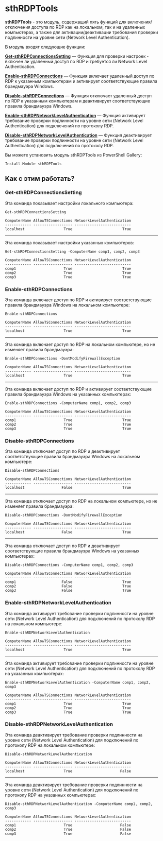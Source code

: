 # sthRDPTools

**sthRDPTools** - это модуль, содержащий пять функций для включения/отключения доступа по RDP как на локальном, так и на удаленных компьютерах, а также для активации/деактивации требования проверки подлинности на уровне сети (Network Level Authentication).

В модуль входят следующие функции:

[**Get-sthRDPConnectionsSetting**](#get-sthrdpconnectionssetting) — Функция для проверки настроек - включен ли удаленный доступ по RDP и требуется ли Network Level Authentication.

[**Enable-sthRDPConnections**](#enable-sthrdpconnections) — Функция включает удаленный доступ по RDP к указанным компьютерам и активирует соответствующие правила брандмауэра Windows.

[**Disable-sthRDPConnections**](#disable-sthrdpconnections) — Функция отключает удаленный доступ по RDP к указанным компьютерам и деактивирует соответствующие правила брандмауэра Windows.

[**Enable-sthRDPNetworkLevelAuthentication**](#enable-sthrdpnetworklevelauthentication) — Функция активирует требование проверки подлинности на уровне сети (Network Level Authentication) для подключений по протоколу RDP.

[**Disable-sthRDPNetworkLevelAuthentication**](#disable-sthrdpnetworklevelauthentication) — Функция деактивирует требование проверки подлинности на уровне сети (Network Level Authentication) для подключений по протоколу RDP.

Вы можете установить модуль sthRDPTools из PowerShell Gallery:

```
Install-Module sthRDPTools
```

## Как с этим работать?

### Get-sthRDPConnectionsSetting

Эта команда показывает настройки локального компьютера:

```
Get-sthRDPConnectionsSetting
            
ComputerName AllowTSConnections NetworkLevelAuthentication
------------ ------------------ --------------------------
localhost                  True                       True
```

---

Эта команда показывает настройки указанных компьютеров:

```
Get-sthRDPConnectionsSetting -ComputerName comp1, comp2, comp3
            
ComputerName AllowTSConnections NetworkLevelAuthentication
------------ ------------------ --------------------------
comp1                      True                       True
comp2                      True                       True
comp3                      True                       True
```

### Enable-sthRDPConnections

Эта команда включает доступ по RDP и активирует соответствующие правила брандмауэра Windows на локальном компьютере:

```
Enable-sthRDPConnections
            
ComputerName AllowTSConnections NetworkLevelAuthentication
------------ ------------------ --------------------------
localhost                  True                       True
```

---

Эта команда включает доступ по RDP на локальном компьютере, но не изменяет правила брандмауэра:

```
Enable-sthRDPConnections -DontModifyFirewallException
            
ComputerName AllowTSConnections NetworkLevelAuthentication
------------ ------------------ --------------------------
localhost                  True                       True
```

---

Эта команда включает доступ по RDP и активирует соответствующие правила брандмауэра Windows на указанных компьютерах:

```
Enable-sthRDPConnections -ComputerName comp1, comp2, comp3
            
ComputerName AllowTSConnections NetworkLevelAuthentication
------------ ------------------ --------------------------
comp1                      True                       True
comp2                      True                       True
comp3                      True                       True
```

### Disable-sthRDPConnections

Эта команда отключает доступ по RDP и деактивирует соответствующие правила брандмауэра Windows на локальном компьютере:

```
Disable-sthRDPConnections
            
ComputerName AllowTSConnections NetworkLevelAuthentication
------------ ------------------ --------------------------
localhost                 False                       True
```

---

Эта команда отключает доступ по RDP на локальном компьютере, но не изменяет правила брандмауэра:

```
Disable-sthRDPConnections -DontModifyFirewallException
            
ComputerName AllowTSConnections NetworkLevelAuthentication
------------ ------------------ --------------------------
localhost                 False                       True
```

---

Эта команда отключает доступ по RDP и деактивирует соответствующие правила брандмауэра Windows на указанных компьютерах:

```
Disable-sthRDPConnections -ComputerName comp1, comp2, comp3
            
ComputerName AllowTSConnections NetworkLevelAuthentication
------------ ------------------ --------------------------
comp1                     False                       True
comp2                     False                       True
comp3                     False                       True
```

### Enable-sthRDPNetworkLevelAuthentication

Эта команда активирует требование проверки подлинности на уровне сети (Network Level Authentication) для подключений по протоколу RDP на локальном компьютере:

```
Enable-sthRDPNetworkLevelAuthentication
            
ComputerName AllowTSConnections NetworkLevelAuthentication
------------ ------------------ --------------------------
localhost                  True                       True
```

---

Эта команда активирует требование проверки подлинности на уровне сети (Network Level Authentication) для подключений по протоколу RDP на указанных компьютерах:

```
Enable-sthRDPNetworkLevelAuthentication -ComputerName comp1, comp2, comp3
            
ComputerName AllowTSConnections NetworkLevelAuthentication
------------ ------------------ --------------------------
comp1                      True                       True
comp2                      True                       True
comp3                      True                       True
```

### Disable-sthRDPNetworkLevelAuthentication

Эта команда деактивирует требование проверки подлинности на уровне сети (Network Level Authentication) для подключений по протоколу RDP на локальном компьютере:

```
Disable-sthRDPNetworkLevelAuthentication
            
ComputerName AllowTSConnections NetworkLevelAuthentication
------------ ------------------ --------------------------
localhost                  True                      False
```

---

Эта команда деактивирует требование проверки подлинности на уровне сети (Network Level Authentication) для подключений по протоколу RDP на указанных компьютерах:

```
Disable-sthRDPNetworkLevelAuthentication -ComputerName comp1, comp2, comp3
            
ComputerName AllowTSConnections NetworkLevelAuthentication
------------ ------------------ --------------------------
comp1                      True                      False
comp2                      True                      False
comp3                      True                      False
```
